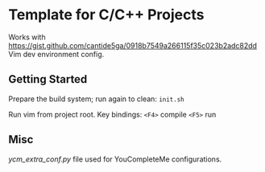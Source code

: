 # Template for C/C++ Projects
Works with https://gist.github.com/cantide5ga/0918b7549a266115f35c023b2adc82dd Vim dev environment config.

## Getting Started
Prepare the build system; run again to clean:
`init.sh`

Run vim from project root. Key bindings:
`<F4>` compile
`<F5>` run

## Misc
_ycm_extra_conf.py_ file used for YouCompleteMe configurations.


